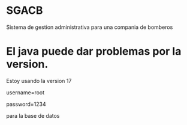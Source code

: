 # SGACB
Sistema de gestion administrativa para una compania de bomberos


# El java puede dar problemas por la version. 
Estoy usando la version 17

username=root

password=1234

para la base de datos
